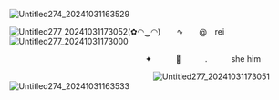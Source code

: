 ![Untitled274_20241031163529](https://github.com/user-attachments/assets/32055e20-5d7a-4e97-bdf0-8d132df78bc6)
   
![Untitled277_20241031173052](https://github.com/user-attachments/assets/7b0b4075-b550-452a-8afc-02b19691bed0)(✿◠‿◠)  ∿  @ rei![Untitled277_20241031173000](https://github.com/user-attachments/assets/49f4e6be-a85c-4a4d-a4dc-50b4bb74bcd1)

                 ✦   📃   .   she him
   
                  ![Untitled277_20241031173051](https://github.com/user-attachments/assets/8a73ae22-8289-4871-a6be-84fabc617b7e)
 
 ![Untitled274_20241031163533](https://github.com/user-attachments/assets/5426668c-155c-4466-8200-5c38d94d5320)
